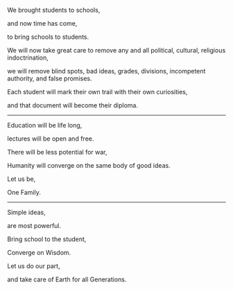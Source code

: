 We brought students to schools,

and now time has come,

to bring schools to students.

We will now take great care to remove any and all political, cultural, religious indoctrination,

we will remove blind spots, bad ideas, grades, divisions, incompetent authority, and false promises.

Each student will mark their own trail with their own curiosities,

and that document will become their diploma.

---

Education will be life long,

lectures will be open and free.

There will be less potential for war,

Humanity will converge on the same body of good ideas.

Let us be,

One Family.

---

Simple ideas,

are most powerful.

Bring school to the student,

Converge on Wisdom.

Let us do our part,

and take care of Earth for all Generations.
